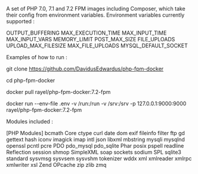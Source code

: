 A set of PHP 7.0, 7.1 and 7.2 FPM images including Composer, which take their config from environment variables. Environment variables currently supported :

OUTPUT_BUFFERING
MAX_EXECUTION_TIME
MAX_INPUT_TIME
MAX_INPUT_VARS
MEMORY_LIMIT
POST_MAX_SIZE
FILE_UPLOADS
UPLOAD_MAX_FILESIZE
MAX_FILE_UPLOADS
MYSQL_DEFAULT_SOCKET

Examples of how to run :

git clone https://github.com/DavidusEdwardus/php-fpm-docker

cd php-fpm-docker

docker pull rayel/php-fpm-docker:7.2-fpm

docker run --env-file .env -v /run:/run -v /srv:/srv -p 127.0.0.1:9000:9000 rayel/php-fpm-docker:7.2-fpm

Modules included :

[PHP Modules]
bcmath
Core
ctype
curl
date
dom
exif
fileinfo
filter
ftp
gd
gettext
hash
iconv
imagick
imap
intl
json
libxml
mbstring
mysqli
mysqlnd
openssl
pcntl
pcre
PDO
pdo_mysql
pdo_sqlite
Phar
posix
pspell
readline
Reflection
session
shmop
SimpleXML
soap
sockets
sodium
SPL
sqlite3
standard
sysvmsg
sysvsem
sysvshm
tokenizer
wddx
xml
xmlreader
xmlrpc
xmlwriter
xsl
Zend OPcache
zip
zlib
zmq

